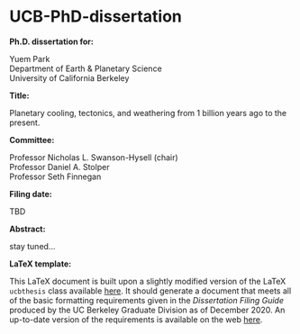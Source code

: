 # UCB-PhD-dissertation

**Ph.D. dissertation for:**

Yuem Park\
Department of Earth & Planetary Science\
University of California Berkeley

**Title:**

Planetary cooling, tectonics, and weathering from 1 billion years ago to the present.

**Committee:**

Professor Nicholas L. Swanson-Hysell (chair)\
Professor Daniel A. Stolper\
Professor Seth Finnegan

**Filing date:**

TBD

**Abstract:**

stay tuned...

**LaTeX template:**

This LaTeX document is built upon a slightly modified version of the LaTeX `ucbthesis` class available [here](https://ctan.org/pkg/ucbthesis?lang=en). It should generate a document that meets all of the basic formatting requirements given in the *Dissertation Filing Guide* produced by the UC Berkeley Graduate Division as of December 2020. An up-to-date version of the requirements is available on the web [here](https://grad.berkeley.edu/academic-progress/dissertation/).
